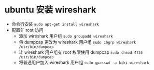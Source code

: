 # ubuntu 安装 wireshark

- 命令行安装 `sudo apt-get install wireshark`
- 配置非 root 访问
  - 添加 wireshark 用户组 `sudo groupadd wireshark`
  - 将 dumpcap 更改为 wireshark 用户组 `sudo chgrp wireshark /usr/bin/dumpcap`
  - 让 wireshark 用户组有 root 权限使用 dumpcap `sudo chmod 4755 /usr/bin/dumpcap`
  - 将普通用户加入 wireshark 用户组 `sudo gpasswd -a kiki wireshark`